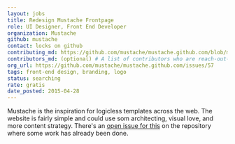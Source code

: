```yaml
---
layout: jobs
title: Redesign Mustache Frontpage
role: UI Designer, Front End Developer
organization: Mustache
github: mustache
contact: locks on github
contributing_md: https://github.com/mustache/mustache.github.com/blob/master/CONTRIBUTING.md
contributors_md: (optional) # A list of contributors who are reach-out-able.
org_url: https://github.com/mustache/mustache.github.com/issues/57
tags: front-end design, branding, logo
status: searching
rate: gratis
date_posted: 2015-04-28
---
```


Mustache is the inspiration for logicless templates across the web. The website is fairly simple and could use som architecting, visual love, and more content strategy. There's an [open issue for this](https://github.com/mustache/mustache.github.com/issues/57) on the repository where some work has already been done.
